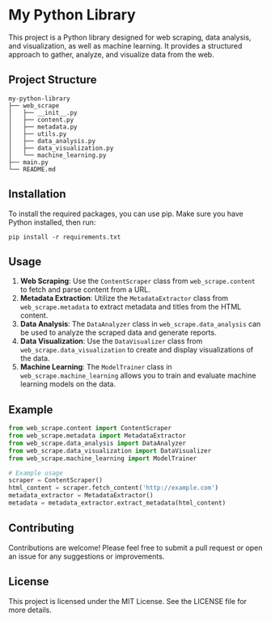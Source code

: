 # My Python Library

This project is a Python library designed for web scraping, data analysis, and visualization, as well as machine learning. It provides a structured approach to gather, analyze, and visualize data from the web.

## Project Structure

```
my-python-library
├── web_scrape
│   ├── __init__.py
│   ├── content.py
│   ├── metadata.py
│   ├── utils.py
│   ├── data_analysis.py
│   ├── data_visualization.py
│   └── machine_learning.py
├── main.py
└── README.md
```

## Installation

To install the required packages, you can use pip. Make sure you have Python installed, then run:

```
pip install -r requirements.txt
```

## Usage

1. **Web Scraping**: Use the `ContentScraper` class from `web_scrape.content` to fetch and parse content from a URL.
2. **Metadata Extraction**: Utilize the `MetadataExtractor` class from `web_scrape.metadata` to extract metadata and titles from the HTML content.
3. **Data Analysis**: The `DataAnalyzer` class in `web_scrape.data_analysis` can be used to analyze the scraped data and generate reports.
4. **Data Visualization**: Use the `DataVisualizer` class from `web_scrape.data_visualization` to create and display visualizations of the data.
5. **Machine Learning**: The `ModelTrainer` class in `web_scrape.machine_learning` allows you to train and evaluate machine learning models on the data.

## Example

```python
from web_scrape.content import ContentScraper
from web_scrape.metadata import MetadataExtractor
from web_scrape.data_analysis import DataAnalyzer
from web_scrape.data_visualization import DataVisualizer
from web_scrape.machine_learning import ModelTrainer

# Example usage
scraper = ContentScraper()
html_content = scraper.fetch_content('http://example.com')
metadata_extractor = MetadataExtractor()
metadata = metadata_extractor.extract_metadata(html_content)
```

## Contributing

Contributions are welcome! Please feel free to submit a pull request or open an issue for any suggestions or improvements.

## License

This project is licensed under the MIT License. See the LICENSE file for more details.